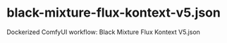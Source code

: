 # black-mixture-flux-kontext-v5.json
Dockerized ComfyUI workflow: Black Mixture Flux Kontext V5.json
